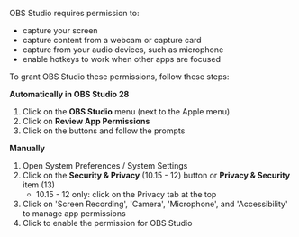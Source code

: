 OBS Studio requires permission to:

- capture your screen
- capture content from a webcam or capture card
- capture from your audio devices, such as microphone
- enable hotkeys to work when other apps are focused

To grant OBS Studio these permissions, follow these steps:

**Automatically in OBS Studio 28**

1. Click on the **OBS Studio** menu (next to the Apple menu)
2. Click on **Review App Permissions**
3. Click on the buttons and follow the prompts

**Manually**

1. Open System Preferences / System Settings
2. Click on the **Security & Privacy** (10.15 - 12) button or **Privacy & Security** item (13)
    - 10.15 - 12 only: click on the Privacy tab at the top
3. Click on 'Screen Recording', 'Camera', 'Microphone', and 'Accessibility' to manage app permissions
4. Click to enable the permission for OBS Studio
